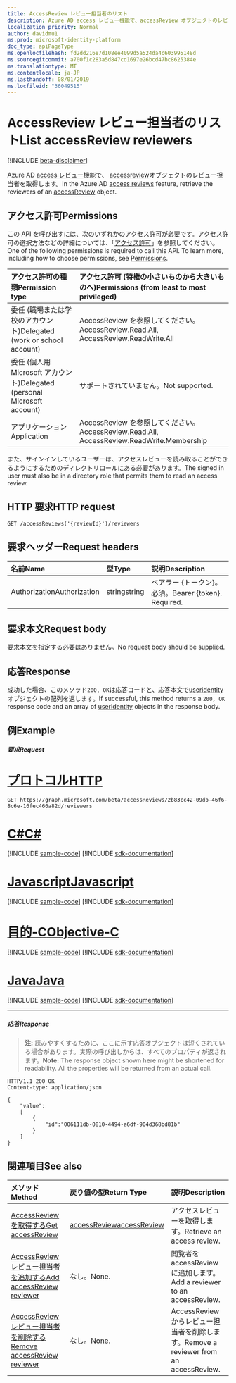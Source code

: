 ```yaml
---
title: AccessReview レビュー担当者のリスト
description: Azure AD access レビュー機能で、accessReview オブジェクトのレビュー担当者を取得します。
localization_priority: Normal
author: davidmu1
ms.prod: microsoft-identity-platform
doc_type: apiPageType
ms.openlocfilehash: fd2dd21687d108ee4099d5a524da4c603995148d
ms.sourcegitcommit: a700f1c283a5d847cd1697e26bcd47bc8625384e
ms.translationtype: MT
ms.contentlocale: ja-JP
ms.lasthandoff: 08/01/2019
ms.locfileid: "36049515"
---
```

# <a name="list-accessreview-reviewers"></a><span data-ttu-id="06726-103">AccessReview レビュー担当者のリスト</span><span class="sxs-lookup"><span data-stu-id="06726-103">List accessReview reviewers</span></span>

[!INCLUDE [beta-disclaimer](../../includes/beta-disclaimer.md)]

<span data-ttu-id="06726-104">Azure AD [access レビュー](../resources/accessreviews-root.md)機能で、 [accessreview](../resources/accessreview.md)オブジェクトのレビュー担当者を取得します。</span><span class="sxs-lookup"><span data-stu-id="06726-104">In the Azure AD [access reviews](../resources/accessreviews-root.md) feature, retrieve the reviewers of an [accessReview](../resources/accessreview.md) object.</span></span>
## <a name="permissions"></a><span data-ttu-id="06726-105">アクセス許可</span><span class="sxs-lookup"><span data-stu-id="06726-105">Permissions</span></span>
<span data-ttu-id="06726-p101">この API を呼び出すには、次のいずれかのアクセス許可が必要です。アクセス許可の選択方法などの詳細については、「[アクセス許可](/graph/permissions-reference)」を参照してください。</span><span class="sxs-lookup"><span data-stu-id="06726-p101">One of the following permissions is required to call this API. To learn more, including how to choose permissions, see [Permissions](/graph/permissions-reference).</span></span>

|<span data-ttu-id="06726-108">アクセス許可の種類</span><span class="sxs-lookup"><span data-stu-id="06726-108">Permission type</span></span>                        | <span data-ttu-id="06726-109">アクセス許可 (特権の小さいものから大きいものへ)</span><span class="sxs-lookup"><span data-stu-id="06726-109">Permissions (from least to most privileged)</span></span>              |
|:--------------------------------------|:---------------------------------------------------------|
|<span data-ttu-id="06726-110">委任 (職場または学校のアカウント)</span><span class="sxs-lookup"><span data-stu-id="06726-110">Delegated (work or school account)</span></span>     | <span data-ttu-id="06726-111">AccessReview を参照してください。</span><span class="sxs-lookup"><span data-stu-id="06726-111">AccessReview.Read.All, AccessReview.ReadWrite.All</span></span> |
|<span data-ttu-id="06726-112">委任 (個人用 Microsoft アカウント)</span><span class="sxs-lookup"><span data-stu-id="06726-112">Delegated (personal Microsoft account)</span></span> | <span data-ttu-id="06726-113">サポートされていません。</span><span class="sxs-lookup"><span data-stu-id="06726-113">Not supported.</span></span> |
|<span data-ttu-id="06726-114">アプリケーション</span><span class="sxs-lookup"><span data-stu-id="06726-114">Application</span></span>                            | <span data-ttu-id="06726-115">AccessReview を参照してください。</span><span class="sxs-lookup"><span data-stu-id="06726-115">AccessReview.Read.All, AccessReview.ReadWrite.Membership</span></span>  |


 <span data-ttu-id="06726-116">また、サインインしているユーザーは、アクセスレビューを読み取ることができるようにするためのディレクトリロールにある必要があります。</span><span class="sxs-lookup"><span data-stu-id="06726-116">The signed in user must also be in a directory role that permits them to read an access review.</span></span>

## <a name="http-request"></a><span data-ttu-id="06726-117">HTTP 要求</span><span class="sxs-lookup"><span data-stu-id="06726-117">HTTP request</span></span>
<!-- { "blockType": "ignored" } -->
```http
GET /accessReviews('{reviewId}')/reviewers
```
## <a name="request-headers"></a><span data-ttu-id="06726-118">要求ヘッダー</span><span class="sxs-lookup"><span data-stu-id="06726-118">Request headers</span></span>
| <span data-ttu-id="06726-119">名前</span><span class="sxs-lookup"><span data-stu-id="06726-119">Name</span></span>         | <span data-ttu-id="06726-120">型</span><span class="sxs-lookup"><span data-stu-id="06726-120">Type</span></span>        | <span data-ttu-id="06726-121">説明</span><span class="sxs-lookup"><span data-stu-id="06726-121">Description</span></span> |
|:-------------|:------------|:------------|
| <span data-ttu-id="06726-122">Authorization</span><span class="sxs-lookup"><span data-stu-id="06726-122">Authorization</span></span> | <span data-ttu-id="06726-123">string</span><span class="sxs-lookup"><span data-stu-id="06726-123">string</span></span> | <span data-ttu-id="06726-p102">ベアラー \{トークン\}。必須。</span><span class="sxs-lookup"><span data-stu-id="06726-p102">Bearer \{token\}. Required.</span></span> |

## <a name="request-body"></a><span data-ttu-id="06726-126">要求本文</span><span class="sxs-lookup"><span data-stu-id="06726-126">Request body</span></span>
<span data-ttu-id="06726-127">要求本文を指定する必要はありません。</span><span class="sxs-lookup"><span data-stu-id="06726-127">No request body should be supplied.</span></span>

## <a name="response"></a><span data-ttu-id="06726-128">応答</span><span class="sxs-lookup"><span data-stu-id="06726-128">Response</span></span>
<span data-ttu-id="06726-129">成功した場合、このメソッド`200, OK`は応答コードと、応答本文で[useridentity](../resources/useridentity.md)オブジェクトの配列を返します。</span><span class="sxs-lookup"><span data-stu-id="06726-129">If successful, this method returns a `200, OK` response code and an array of [userIdentity](../resources/useridentity.md) objects in the response body.</span></span>

## <a name="example"></a><span data-ttu-id="06726-130">例</span><span class="sxs-lookup"><span data-stu-id="06726-130">Example</span></span>
##### <a name="request"></a><span data-ttu-id="06726-131">要求</span><span class="sxs-lookup"><span data-stu-id="06726-131">Request</span></span>


# <a name="httptabhttp"></a>[<span data-ttu-id="06726-132">プロトコル</span><span class="sxs-lookup"><span data-stu-id="06726-132">HTTP</span></span>](#tab/http)
<!-- {
  "blockType": "request",
  "name": "get_accessReview_reviewers"
}-->
```http
GET https://graph.microsoft.com/beta/accessReviews/2b83cc42-09db-46f6-8c6e-16fec466a82d/reviewers
```
# <a name="ctabcsharp"></a>[<span data-ttu-id="06726-133">C#</span><span class="sxs-lookup"><span data-stu-id="06726-133">C#</span></span>](#tab/csharp)
[!INCLUDE [sample-code](../includes/snippets/csharp/get-accessreview-reviewers-csharp-snippets.md)]
[!INCLUDE [sdk-documentation](../includes/snippets/snippets-sdk-documentation-link.md)]

# <a name="javascripttabjavascript"></a>[<span data-ttu-id="06726-134">Javascript</span><span class="sxs-lookup"><span data-stu-id="06726-134">Javascript</span></span>](#tab/javascript)
[!INCLUDE [sample-code](../includes/snippets/javascript/get-accessreview-reviewers-javascript-snippets.md)]
[!INCLUDE [sdk-documentation](../includes/snippets/snippets-sdk-documentation-link.md)]

# <a name="objective-ctabobjc"></a>[<span data-ttu-id="06726-135">目的-C</span><span class="sxs-lookup"><span data-stu-id="06726-135">Objective-C</span></span>](#tab/objc)
[!INCLUDE [sample-code](../includes/snippets/objc/get-accessreview-reviewers-objc-snippets.md)]
[!INCLUDE [sdk-documentation](../includes/snippets/snippets-sdk-documentation-link.md)]

# <a name="javatabjava"></a>[<span data-ttu-id="06726-136">Java</span><span class="sxs-lookup"><span data-stu-id="06726-136">Java</span></span>](#tab/java)
[!INCLUDE [sample-code](../includes/snippets/java/get-accessreview-reviewers-java-snippets.md)]
[!INCLUDE [sdk-documentation](../includes/snippets/snippets-sdk-documentation-link.md)]

---


##### <a name="response"></a><span data-ttu-id="06726-137">応答</span><span class="sxs-lookup"><span data-stu-id="06726-137">Response</span></span>
><span data-ttu-id="06726-p103">**注:** 読みやすくするために、ここに示す応答オブジェクトは短くされている場合があります。実際の呼び出しからは、すべてのプロパティが返されます。</span><span class="sxs-lookup"><span data-stu-id="06726-p103">**Note:** The response object shown here might be shortened for readability. All the properties will be returned from an actual call.</span></span>
<!-- {
  "blockType": "response",
  "truncated": true,
  "@odata.type": "microsoft.graph.userIdentity",
  "isCollection": "true"
} -->
```http
HTTP/1.1 200 OK
Content-type: application/json

{
    "value":
    [
        {
            "id":"006111db-0810-4494-a6df-904d368bd81b"
        }
    ]
}
```

## <a name="see-also"></a><span data-ttu-id="06726-140">関連項目</span><span class="sxs-lookup"><span data-stu-id="06726-140">See also</span></span>

| <span data-ttu-id="06726-141">メソッド</span><span class="sxs-lookup"><span data-stu-id="06726-141">Method</span></span>           | <span data-ttu-id="06726-142">戻り値の型</span><span class="sxs-lookup"><span data-stu-id="06726-142">Return Type</span></span>    |<span data-ttu-id="06726-143">説明</span><span class="sxs-lookup"><span data-stu-id="06726-143">Description</span></span>|
|:---------------|:--------|:----------|
|[<span data-ttu-id="06726-144">AccessReview を取得する</span><span class="sxs-lookup"><span data-stu-id="06726-144">Get accessReview</span></span>](accessreview-get.md) |  [<span data-ttu-id="06726-145">accessReview</span><span class="sxs-lookup"><span data-stu-id="06726-145">accessReview</span></span>](../resources/accessreview.md) |  <span data-ttu-id="06726-146">アクセスレビューを取得します。</span><span class="sxs-lookup"><span data-stu-id="06726-146">Retrieve an access review.</span></span> |
|[<span data-ttu-id="06726-147">AccessReview レビュー担当者を追加する</span><span class="sxs-lookup"><span data-stu-id="06726-147">Add accessReview reviewer</span></span>](accessreview-addreviewer.md) |     <span data-ttu-id="06726-148">なし。</span><span class="sxs-lookup"><span data-stu-id="06726-148">None.</span></span>   |   <span data-ttu-id="06726-149">閲覧者を accessReview に追加します。</span><span class="sxs-lookup"><span data-stu-id="06726-149">Add a reviewer to an accessReview.</span></span> |
|[<span data-ttu-id="06726-150">AccessReview レビュー担当者を削除する</span><span class="sxs-lookup"><span data-stu-id="06726-150">Remove accessReview reviewer</span></span>](accessreview-removereviewer.md) | <span data-ttu-id="06726-151">なし。</span><span class="sxs-lookup"><span data-stu-id="06726-151">None.</span></span> |   <span data-ttu-id="06726-152">AccessReview からレビュー担当者を削除します。</span><span class="sxs-lookup"><span data-stu-id="06726-152">Remove a reviewer from an accessReview.</span></span> |


<!--
{
  "type": "#page.annotation",
  "description": "Get accessReview reviewers",
  "keywords": "",
  "section": "documentation",
  "tocPath": "",
  "suppressions": [
  ]
}
-->
